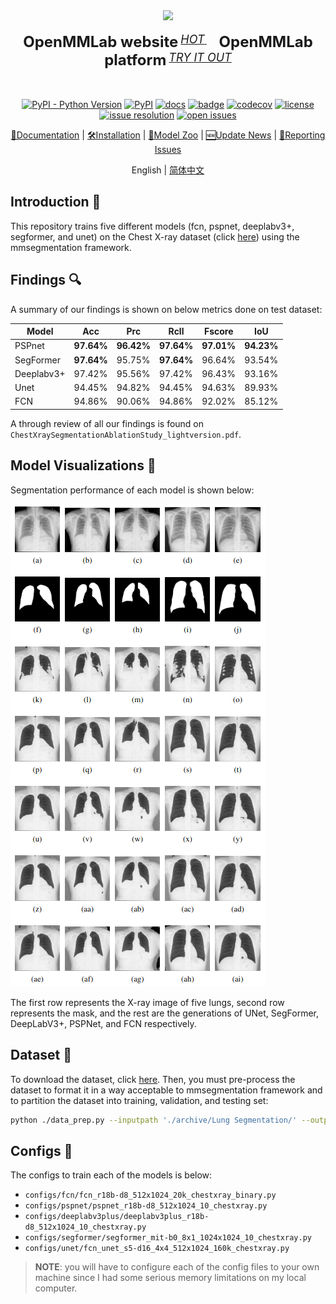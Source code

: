 <div align="center">
  <img src="resources/mmseg-logo.png" width="600"/>
  <div>&nbsp;</div>
  <div align="center">
    <b><font size="5">OpenMMLab website</font></b>
    <sup>
      <a href="https://openmmlab.com">
        <i><font size="4">HOT</font></i>
      </a>
    </sup>
    &nbsp;&nbsp;&nbsp;&nbsp;
    <b><font size="5">OpenMMLab platform</font></b>
    <sup>
      <a href="https://platform.openmmlab.com">
        <i><font size="4">TRY IT OUT</font></i>
      </a>
    </sup>
  </div>
  <div>&nbsp;</div>

<br />

[![PyPI - Python Version](https://img.shields.io/pypi/pyversions/mmsegmentation)](https://pypi.org/project/mmsegmentation/)
[![PyPI](https://img.shields.io/pypi/v/mmsegmentation)](https://pypi.org/project/mmsegmentation)
[![docs](https://img.shields.io/badge/docs-latest-blue)](https://mmsegmentation.readthedocs.io/en/latest/)
[![badge](https://github.com/open-mmlab/mmsegmentation/workflows/build/badge.svg)](https://github.com/open-mmlab/mmsegmentation/actions)
[![codecov](https://codecov.io/gh/open-mmlab/mmsegmentation/branch/master/graph/badge.svg)](https://codecov.io/gh/open-mmlab/mmsegmentation)
[![license](https://img.shields.io/github/license/open-mmlab/mmsegmentation.svg)](https://github.com/open-mmlab/mmsegmentation/blob/master/LICENSE)
[![issue resolution](https://isitmaintained.com/badge/resolution/open-mmlab/mmsegmentation.svg)](https://github.com/open-mmlab/mmsegmentation/issues)
[![open issues](https://isitmaintained.com/badge/open/open-mmlab/mmsegmentation.svg)](https://github.com/open-mmlab/mmsegmentation/issues)

[📘Documentation](https://mmsegmentation.readthedocs.io/en/latest/) |
[🛠️Installation](https://mmsegmentation.readthedocs.io/en/latest/get_started.html) |
[👀Model Zoo](https://mmsegmentation.readthedocs.io/en/latest/model_zoo.html) |
[🆕Update News](https://mmsegmentation.readthedocs.io/en/latest/changelog.html) |
[🤔Reporting Issues](https://github.com/open-mmlab/mmsegmentation/issues/new/choose)

</div>

<div align="center">

English | [简体中文](README_zh-CN.md)

</div>

## Introduction :wave:
This repository trains five different models (fcn, pspnet, deeplabv3+, segformer, and unet) on the Chest X-ray dataset (click [here](https://www.kaggle.com/code/nikhilpandey360/lung-segmentation-from-chest-x-ray-dataset/notebook#Lung-segmentation-from-Chest-X-Ray-dataset)) using the mmsegmentation framework. 

## Findings :mag:

A summary of our findings is shown on below metrics done on test dataset:

| Model       | Acc         | Prc        | Rcll        | Fscore      | IoU        |
| ----------- | ----------  | ---------- | ----------- | ----------- | ---------- |
| PSPnet      | **97.64%**  | **96.42%** | **97.64%**  | **97.01%**  | **94.23%** |
| SegFormer   | **97.64%**  | 95.75%     | **97.64%**  | 96.64%      | 93.54%     |
| Deeplabv3+  | 97.42%      | 95.56%     | 97.42%      | 96.43%      | 93.16%     |
| Unet        | 94.45%      | 94.82%     | 94.45%      | 94.63%      | 89.93%     |
| FCN         | 94.86%      | 90.06%     | 94.86%      | 92.02%      | 85.12%     |

A through review of all our findings is found on `ChestXraySegmentationAblationStudy_lightversion.pdf`.

## Model Visualizations :art:
Segmentation performance of each model is shown below:

![perf](https://github.com/eplatero97/LungSegmentationPerf/blob/master/assets/model_perf.png)

The first row represents the X-ray image of five lungs, second row represents the mask, and the rest are the generations of UNet, SegFormer, DeepLabV3+, PSPNet, and FCN respectively. 

## Dataset :file_folder:
To download the dataset, click [here](https://www.kaggle.com/code/nikhilpandey360/lung-segmentation-from-chest-x-ray-dataset/notebook#Lung-segmentation-from-Chest-X-Ray-dataset). Then, you must pre-process the dataset to format it in a way acceptable to mmsegmentation framework and to partition the dataset into training, validation, and testing set:
```bash
python ./data_prep.py --inputpath './archive/Lung Segmentation/' --outputpath ./data/lungsementation
```

## Configs :memo:
The configs to train each of the models is below:

* `configs/fcn/fcn_r18b-d8_512x1024_20k_chestxray_binary.py`
* `configs/pspnet/pspnet_r18b-d8_512x1024_10_chestxray.py`
* `configs/deeplabv3plus/deeplabv3plus_r18b-d8_512x1024_10_chestxray.py`
* `configs/segformer/segformer_mit-b0_8x1_1024x1024_10_chestxray.py`
* `configs/unet/fcn_unet_s5-d16_4x4_512x1024_160k_chestxray.py`

> **NOTE**: you will have to configure each of the config files to your own machine since I had some serious memory limitations on my local computer. 
